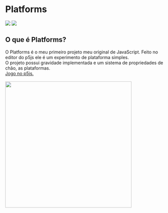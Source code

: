 <h1>Platforms</h1>
<div aling="center">
<img src=http://img.shields.io/static/v1?label=editor&message=p5js&color=rgb(255,0,0)&style=flat>
<img src=http://img.shields.io/static/v1?label=linguagem&message=javascript&color=rgb(255,156,0)&style=flat>
</div>

<h2>O que é Platforms?</h2>
<p>
O Platforms é o meu primeiro projeto meu original de JavaScript. Feito no editor do p5js ele é um experimento de plataforma simples.
<br>
O projeto possui gravidade implementada e um sistema de propriedades de chão, as plataformas.
<br>
<a href=https://editor.p5js.org/ll_dev/sketches/pT7kiD7ot>Jogo no p5js.</a>
<br>
<br>
<img src=https://user-images.githubusercontent.com/110111018/187011277-ba5a74d2-6ffb-40ee-81d5-3c1b03292899.gif width=400px>
</p>
